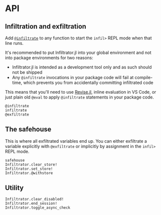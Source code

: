 # API

## Infiltration and exfiltration
Add [`@infiltrate`](@ref) to any function to start the `infil>` REPL mode when that line runs.

It's recommended to put Infiltrator.jl into your global environment and not into package environments
for two reasons:
- Infiltrator.jl is intended as a development tool only and as such should not be shipped
- Any `@infiltrate` invocations in your package code will fail at compile-time, which prevents you from accidentally committing infiltrated code

This means that you'll need to use [Revise.jl](https://github.com/timholy/Revise.jl), inline evaluation
in VS Code, or just plain old `@eval` to apply `@infiltrate` statements in your package code.
```@docs
@infiltrate
infiltrate
@exfiltrate
```

## The safehouse

This is where all exfiltrated variables end up. You can either exfiltrate a variable explicitly with
`@exfiltrate` or implicitly by assignment in the `infil>` REPL mode.
```@docs
safehouse
Infiltrator.clear_store!
Infiltrator.set_store!
Infiltrator.@withstore
```

## Utility
```@docs
Infiltrator.clear_disabled!
Infiltrator.end_session!
Infiltrator.toggle_async_check
```